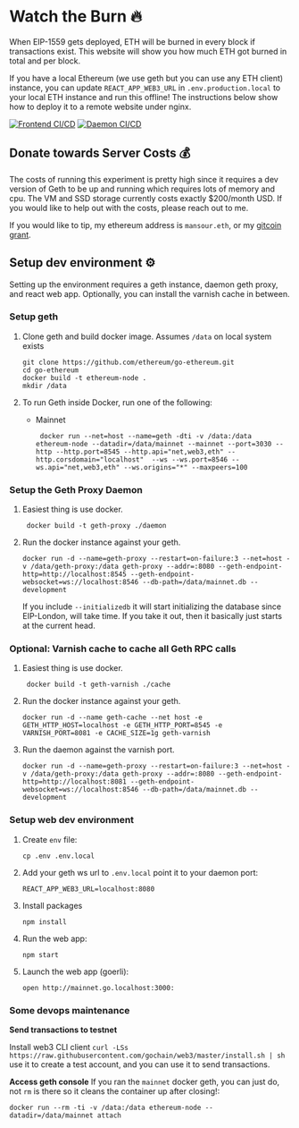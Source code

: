 # Watch the Burn 🔥
When EIP-1559 gets deployed, ETH will be burned in every block if transactions exist. This website will show you how much ETH got burned in total and per block.

If you have a local Ethereum (we use geth but you can use any ETH client) instance, you can update `REACT_APP_WEB3_URL` in  `.env.production.local` to your local ETH instance and run this offline! The instructions below show how to deploy it to a remote website under nginx.

[![Frontend CI/CD](https://github.com/mohamedmansour/ethereum-burn-stats/actions/workflows/frontend-azure-static-web-apps.yml/badge.svg?branch=main)](https://github.com/mohamedmansour/ethereum-burn-stats/actions/workflows/frontend-azure-static-web-apps.yml) [![Daemon CI/CD](https://github.com/mohamedmansour/ethereum-burn-stats/actions/workflows/daemon-linode.yml/badge.svg?branch=main)](https://github.com/mohamedmansour/ethereum-burn-stats/actions/workflows/daemon-linode.yml)

## Donate towards Server Costs 💰
The costs of running this experiment is pretty high since it requires a dev version of Geth to be up and running which requires lots of memory and cpu. The VM and SSD storage currently costs exactly $200/month USD. If you would like to help out with the costs, please reach out to me. 

If you would like to tip, my ethereum address is `mansour.eth`, or my [gitcoin grant](https://gitcoin.co/grants/1709/ethereum-2-educational-grant).

## Setup dev environment ⚙

Setting up the environment requires a geth instance, daemon geth proxy, and react web app. Optionally, you can install the varnish cache in between.

### Setup geth
1. Clone geth and build docker image. Assumes `/data` on local system exists
   ```
   git clone https://github.com/ethereum/go-ethereum.git
   cd go-ethereum
   docker build -t ethereum-node .
   mkdir /data
   ```

1. To run Geth inside Docker, run one of the following:
   *  Mainnet
      ```
       docker run --net=host --name=geth -dti -v /data:/data ethereum-node --datadir=/data/mainnet --mainnet --port=3030 --http --http.port=8545 --http.api="net,web3,eth" --http.corsdomain="localhost"  --ws --ws.port=8546 --ws.api="net,web3,eth" --ws.origins="*" --maxpeers=100
      ```
### Setup the Geth Proxy Daemon

1. Easiest thing is use docker.
   ```
    docker build -t geth-proxy ./daemon
   ```
   
1. Run the docker instance against your geth.
   ```
   docker run -d --name=geth-proxy --restart=on-failure:3 --net=host -v /data/geth-proxy:/data geth-proxy --addr=:8080 --geth-endpoint-http=http://localhost:8545 --geth-endpoint-websocket=ws://localhost:8546 --db-path=/data/mainnet.db --development
   ```
   If you include `--initializedb` it will start initializing the database since EIP-London, will take time. If you take it out, then it basically just starts at the current head.
   
### Optional: Varnish cache to cache all Geth RPC calls

1. Easiest thing is use docker.
   ```
    docker build -t geth-varnish ./cache
   ```
   
1. Run the docker instance against your geth.
   ```
   docker run -d --name geth-cache --net host -e GETH_HTTP_HOST=localhost -e GETH_HTTP_PORT=8545 -e VARNISH_PORT=8081 -e CACHE_SIZE=1g geth-varnish
   ```

1. Run the daemon against the varnish port.
   ```
   docker run -d --name=geth-proxy --restart=on-failure:3 --net=host -v /data/geth-proxy:/data geth-proxy --addr=:8080 --geth-endpoint-http=http://localhost:8081 --geth-endpoint-websocket=ws://localhost:8546 --db-path=/data/mainnet.db --development
   ```
   
### Setup web dev environment

1. Create `env` file:
   ```
   cp .env .env.local
   ```

1. Add your geth ws url to `.env.local` point it to your daemon port:
   ```
   REACT_APP_WEB3_URL=localhost:8080
   ```

1. Install packages
   ```
   npm install
   ```

1. Run the web app:
   ```
   npm start
   ```
1. Launch the web app (goerli):
   ```
   open http://mainnet.go.localhost:3000:
   ```

### Some devops maintenance

**Send transactions to testnet** 

Install web3 CLI client `curl -LSs https://raw.githubusercontent.com/gochain/web3/master/install.sh | sh` use it to create a test account, and you can use it to send transactions.

**Access geth console**
If you ran the `mainnet` docker geth, you can just do, not `rm` is there so it cleans the container up after closing!:
```
docker run --rm -ti -v /data:/data ethereum-node --datadir=/data/mainnet attach  
```
